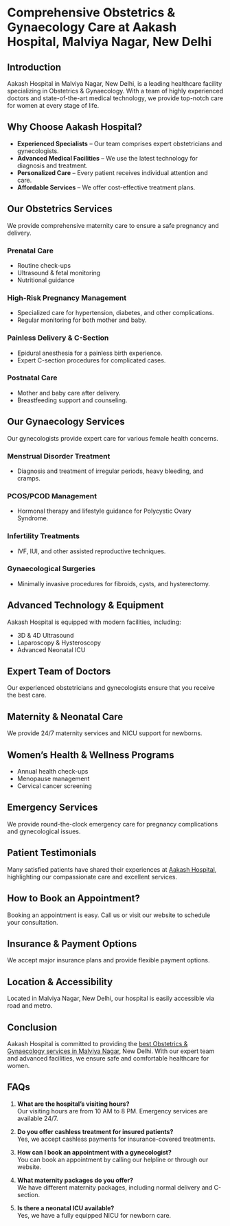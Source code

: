 # Comprehensive Obstetrics & Gynaecology Care at Aakash Hospital, Malviya Nagar, New Delhi

## Introduction
Aakash Hospital in Malviya Nagar, New Delhi, is a leading healthcare facility specializing in Obstetrics & Gynaecology. With a team of highly experienced doctors and state-of-the-art medical technology, we provide top-notch care for women at every stage of life.

## Why Choose Aakash Hospital?
- **Experienced Specialists** – Our team comprises expert obstetricians and gynecologists.
- **Advanced Medical Facilities** – We use the latest technology for diagnosis and treatment.
- **Personalized Care** – Every patient receives individual attention and care.
- **Affordable Services** – We offer cost-effective treatment plans.

## Our Obstetrics Services
We provide comprehensive maternity care to ensure a safe pregnancy and delivery.

### Prenatal Care
- Routine check-ups
- Ultrasound & fetal monitoring
- Nutritional guidance

### High-Risk Pregnancy Management
- Specialized care for hypertension, diabetes, and other complications.
- Regular monitoring for both mother and baby.

### Painless Delivery & C-Section
- Epidural anesthesia for a painless birth experience.
- Expert C-section procedures for complicated cases.

### Postnatal Care
- Mother and baby care after delivery.
- Breastfeeding support and counseling.

## Our Gynaecology Services
Our gynecologists provide expert care for various female health concerns.

### Menstrual Disorder Treatment
- Diagnosis and treatment of irregular periods, heavy bleeding, and cramps.

### PCOS/PCOD Management
- Hormonal therapy and lifestyle guidance for Polycystic Ovary Syndrome.

### Infertility Treatments
- IVF, IUI, and other assisted reproductive techniques.

### Gynaecological Surgeries
- Minimally invasive procedures for fibroids, cysts, and hysterectomy.

## Advanced Technology & Equipment
Aakash Hospital is equipped with modern facilities, including:
- 3D & 4D Ultrasound
- Laparoscopy & Hysteroscopy
- Advanced Neonatal ICU

## Expert Team of Doctors
Our experienced obstetricians and gynecologists ensure that you receive the best care.

## Maternity & Neonatal Care
We provide 24/7 maternity services and NICU support for newborns.

## Women’s Health & Wellness Programs
- Annual health check-ups
- Menopause management
- Cervical cancer screening

## Emergency Services
We provide round-the-clock emergency care for pregnancy complications and gynecological issues.

## Patient Testimonials
Many satisfied patients have shared their experiences at [Aakash Hospital](https://aakashhospital.com/), highlighting our compassionate care and excellent services.

## How to Book an Appointment?
Booking an appointment is easy. Call us or visit our website to schedule your consultation.

## Insurance & Payment Options
We accept major insurance plans and provide flexible payment options.

## Location & Accessibility
Located in Malviya Nagar, New Delhi, our hospital is easily accessible via road and metro.

## Conclusion
Aakash Hospital is committed to providing the [best Obstetrics & Gynaecology services in Malviya Nagar](https://aakashhospital.com/department/gynecology-obstetrics/), New Delhi. With our expert team and advanced facilities, we ensure safe and comfortable healthcare for women.

## FAQs
1. **What are the hospital’s visiting hours?**  
   Our visiting hours are from 10 AM to 8 PM. Emergency services are available 24/7.

2. **Do you offer cashless treatment for insured patients?**  
   Yes, we accept cashless payments for insurance-covered treatments.

3. **How can I book an appointment with a gynecologist?**  
   You can book an appointment by calling our helpline or through our website.

4. **What maternity packages do you offer?**  
   We have different maternity packages, including normal delivery and C-section.

5. **Is there a neonatal ICU available?**  
   Yes, we have a fully equipped NICU for newborn care.

